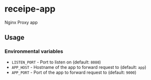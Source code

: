 # receipe-app

Nginx Proxy app 

## Usage

### Environmental variables

* `LISTEN_PORT` - Port to listen on (default: `8080`)
* `APP_HOST` - Hostname of the app to forward request to (default: `app`)
* `APP_PORT` - Port of the app to forward request to (default: `9000`)
